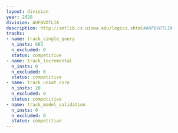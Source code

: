 ```yaml
---
layout: division
year: 2020
division: AUFBVDTLIA
description: http://smtlib.cs.uiowa.edu/logics.shtml#AUFBVDTLIA
tracks:
- name: track_single_query
  n_insts: 683
  n_excluded: 0
  status: competitive
- name: track_incremental
  n_insts: 0
  n_excluded: 0
  status: competitive
- name: track_unsat_core
  n_insts: 20
  n_excluded: 0
  status: competitive
- name: track_model_validation
  n_insts: 0
  n_excluded: 0
  status: competitive
---
```


